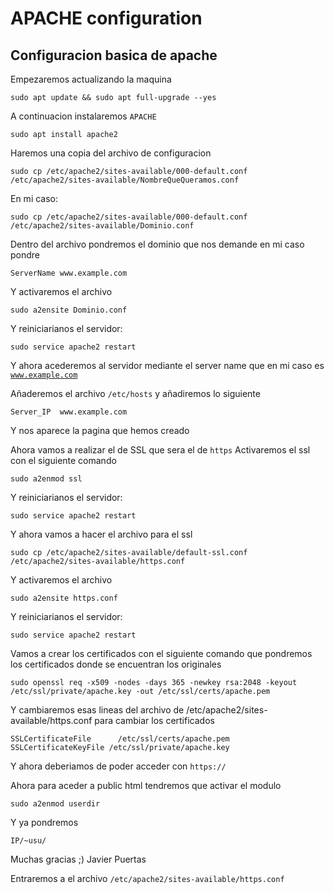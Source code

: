 # APACHE configuration

## Configuracion basica de apache

Empezaremos actualizando la maquina
~~~
sudo apt update && sudo apt full-upgrade --yes
~~~

A continuacion instalaremos <code>APACHE</code>
~~~
sudo apt install apache2
~~~

Haremos una copia del archivo de configuracion
~~~
sudo cp /etc/apache2/sites-available/000-default.conf /etc/apache2/sites-available/NombreQueQueramos.conf
~~~
En mi caso:
~~~
sudo cp /etc/apache2/sites-available/000-default.conf /etc/apache2/sites-available/Dominio.conf
~~~

Dentro del archivo pondremos el dominio que nos demande en mi caso pondre
~~~
ServerName www.example.com
~~~

Y activaremos el archivo
~~~
sudo a2ensite Dominio.conf
~~~

Y reiniciarianos el servidor:
~~~
sudo service apache2 restart
~~~

Y ahora acederemos al servidor mediante el server name que en mi caso es <code>www.example.com</code> 

Añaderemos el archivo <code>/etc/hosts</code> y añadiremos lo siguiente
~~~
Server_IP  www.example.com
~~~

Y nos aparece la pagina que hemos creado 


Ahora vamos a realizar el de SSL que sera el de <code>https</code>
Activaremos el ssl con el siguiente comando
~~~
sudo a2enmod ssl
~~~

Y reiniciarianos el servidor:
~~~
sudo service apache2 restart
~~~

Y ahora vamos a hacer el archivo para el ssl
~~~
sudo cp /etc/apache2/sites-available/default-ssl.conf /etc/apache2/sites-available/https.conf
~~~

Y activaremos el archivo
~~~
sudo a2ensite https.conf
~~~

Y reiniciarianos el servidor:
~~~
sudo service apache2 restart
~~~


Vamos a crear los certificados con el siguiente comando que pondremos los certificados donde se encuentran los originales
~~~
sudo openssl req -x509 -nodes -days 365 -newkey rsa:2048 -keyout /etc/ssl/private/apache.key -out /etc/ssl/certs/apache.pem
~~~

Y cambiaremos esas lineas del archivo de  /etc/apache2/sites-available/https.conf para cambiar los certificados
~~~
SSLCertificateFile      /etc/ssl/certs/apache.pem
SSLCertificateKeyFile /etc/ssl/private/apache.key
~~~

Y ahora deberiamos de poder acceder con <code>https://</code>



Ahora para aceder a public html tendremos que activar el modulo
~~~
sudo a2enmod userdir
~~~

Y ya pondremos 
~~~
IP/~usu/
~~~


Muchas gracias ;)
Javier Puertas

Entraremos a el archivo <code>/etc/apache2/sites-available/https.conf</code>
